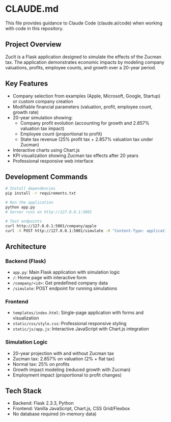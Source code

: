 # CLAUDE.md

This file provides guidance to Claude Code (claude.ai/code) when working with code in this repository.

## Project Overview

ZucIt is a Flask application designed to simulate the effects of the Zucman tax. The application demonstrates economic impacts by modeling company valuations, profits, employee counts, and growth over a 20-year period.

## Key Features

- Company selection from examples (Apple, Microsoft, Google, Startup) or custom company creation
- Modifiable financial parameters (valuation, profit, employee count, growth rate)
- 20-year simulation showing:
  - Company profit evolution (accounting for growth and 2.857% valuation tax impact)
  - Employee count (proportional to profit)
  - State tax revenue (25% profit tax + 2.857% valuation tax under Zucman)
- Interactive charts using Chart.js
- KPI visualization showing Zucman tax effects after 20 years
- Professional responsive web interface

## Development Commands

```bash
# Install dependencies
pip install -r requirements.txt

# Run the application
python app.py
# Server runs on http://127.0.0.1:5001

# Test endpoints
curl http://127.0.0.1:5001/company/apple
curl -X POST http://127.0.0.1:5001/simulate -H "Content-Type: application/json" -d '{"valuation": 1000000000, "profit": 50000000, "employees": 1000, "growth_rate": 8}'
```

## Architecture

### Backend (Flask)
- `app.py`: Main Flask application with simulation logic
- `/`: Home page with interactive form
- `/company/<id>`: Get predefined company data
- `/simulate`: POST endpoint for running simulations

### Frontend
- `templates/index.html`: Single-page application with forms and visualization
- `static/css/style.css`: Professional responsive styling
- `static/js/app.js`: Interactive JavaScript with Chart.js integration

### Simulation Logic
- 20-year projection with and without Zucman tax
- Zucman tax: 2.857% on valuation (2% + flat tax)
- Normal tax: 25% on profits
- Growth impact modeling (reduced growth with Zucman)
- Employment impact (proportional to profit changes)

## Tech Stack
- Backend: Flask 2.3.3, Python
- Frontend: Vanilla JavaScript, Chart.js, CSS Grid/Flexbox
- No database required (in-memory data)